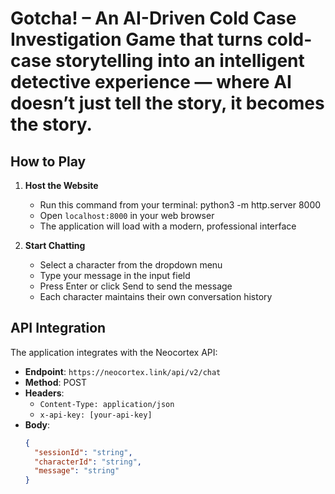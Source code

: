 # Gotcha! – An AI-Driven Cold Case Investigation Game that turns cold-case storytelling into an intelligent detective experience — where AI doesn’t just tell the story, it becomes the story.

## How to Play

1. **Host the Website**
   - Run this command from your terminal: python3 -m http.server 8000
   - Open `localhost:8000` in your web browser
   - The application will load with a modern, professional interface

3. **Start Chatting**
   - Select a character from the dropdown menu
   - Type your message in the input field
   - Press Enter or click Send to send the message
   - Each character maintains their own conversation history

## API Integration

The application integrates with the Neocortex API:
- **Endpoint**: `https://neocortex.link/api/v2/chat`
- **Method**: POST
- **Headers**: 
  - `Content-Type: application/json`
  - `x-api-key: [your-api-key]`
- **Body**: 
  ```json
  {
    "sessionId": "string",
    "characterId": "string", 
    "message": "string"
  }
  ```
